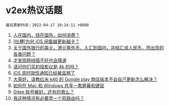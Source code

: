 # v2ex热议话题

`最后更新时间：2022-04-17 10:24:11 +0800`

1. [人在国内，钱在国外，如何消费？](https://www.v2ex.com/t/847307)
1. [[吐槽]为何 iOS 闲鱼越更新越卡？](https://www.v2ex.com/t/847300)
1. [关于国外银行的美元，港元等外币，入汇到国内，并结汇成人民币，而出现的各类问题？](https://www.v2ex.com/t/847350)
1. [才发现网线插不好也会降速](https://www.v2ex.com/t/847384)
1. [请问你们买的投影仪是 4k 的吗？](https://www.v2ex.com/t/847303)
1. [iOS 具时效性通知已经被滥用了](https://www.v2ex.com/t/847367)
1. [大家好，请教红米 k40 的 Google play 商店版本不会自己更新怎么解决？](https://www.v2ex.com/t/847326)
1. [如何在 Mac 和 Windows 共享一套屏幕和键鼠](https://www.v2ex.com/t/847308)
1. [Gitee 账号被封，还有的救么？](https://www.v2ex.com/t/847370)
1. [我这种情况有必要弄一个软路由吗？](https://www.v2ex.com/t/847399)

